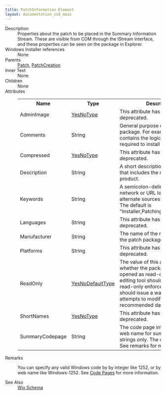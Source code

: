 ```yaml
---
title: PatchInformation Element
layout: documentation_xsd_main
---
```

<dl>
  <dt>Description</dt>
  <dd>Properties about the patch to be placed in the Summary Information Stream.  These are visible from COM through the IStream interface, and these properties can be seen on the package in Explorer.</dd>
  <dt>Windows Installer references</dt>
  <dd>None</dd>
  <dt>Parents</dt>
  <dd>
    <a href="../patch/">Patch</a>, <a href="../patchcreation/">PatchCreation</a></dd>
  <dt>Inner Text</dt>
  <dd>None</dd>
  <dt>Children</dt>
  <dd>None</dd>
  <dt>Attributes</dt>
  <dd>
    <table cellspacing="0" cellpadding="0" class="schema">
      <tr>
        <th width="15%">Name</th>
        <th width="15%">Type</th>
        <th width="65%">Description</th>
        <th width="15%">Required</th>
      </tr>
      <tr>
        <td>AdminImage</td>
        <td><a href="../simple_type_yesnotype/">YesNoType</a></td>
        <td>This attribute has been deprecated.</td>
        <td>&nbsp;</td>
      </tr>
      <tr>
        <td>Comments</td>
        <td>String</td>
        <td>General purpose of the patch package. For example, "This patch contains the logic and data required to install <i>&lt;product&gt;</i>."</td>
        <td>&nbsp;</td>
      </tr>
      <tr>
        <td>Compressed</td>
        <td><a href="../simple_type_yesnotype/">YesNoType</a></td>
        <td>This attribute has been deprecated.</td>
        <td>&nbsp;</td>
      </tr>
      <tr>
        <td>Description</td>
        <td>String</td>
        <td>A short description of the patch that includes the name of the product.</td>
        <td>&nbsp;</td>
      </tr>
      <tr>
        <td>Keywords</td>
        <td>String</td>
        <td>A semicolon-delimited list of network or URL locations for alternate sources of the patch. The default is "Installer,Patching,PCP,Database".</td>
        <td>&nbsp;</td>
      </tr>
      <tr>
        <td>Languages</td>
        <td>String</td>
        <td>This attribute has been deprecated.</td>
        <td>&nbsp;</td>
      </tr>
      <tr>
        <td>Manufacturer</td>
        <td>String</td>
        <td>The name of the manufacturer of the patch package.</td>
        <td>&nbsp;</td>
      </tr>
      <tr>
        <td>Platforms</td>
        <td>String</td>
        <td>This attribute has been deprecated.</td>
        <td>&nbsp;</td>
      </tr>
      <tr>
        <td>ReadOnly</td>
        <td><a href="../simple_type_yesnodefaulttype/">YesNoDefaultType</a></td>
        <td>                         The value of this attribute conveys whether the package should be opened as read-only.                         A database editing tool should not modify a read-only enforced database and should                         issue a warning at attempts to modify a read-only recommended database.                     </td>
        <td>&nbsp;</td>
      </tr>
      <tr>
        <td>ShortNames</td>
        <td><a href="../simple_type_yesnotype/">YesNoType</a></td>
        <td>This attribute has been deprecated.</td>
        <td>&nbsp;</td>
      </tr>
      <tr>
        <td>SummaryCodepage</td>
        <td>String</td>
        <td>The code page integer value or web name for summary info strings only.  The default is 1252.  See remarks for more information.</td>
        <td>&nbsp;</td>
      </tr>
    </table>
  </dd>
  <dt>Remarks</dt>
  <dd><p>You can specify any valid Windows code by by integer like 1252, or by web name like Windows-1252. See <a href="../../overview/codepage">Code Pages</a> for more information.</p></dd>
  <dt>See Also</dt>
  <dd>
    <a href="../wix">Wix Schema</a>
  </dd>
</dl>
